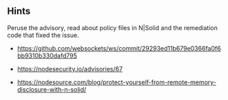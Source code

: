 ## Hints
Peruse the advisory, read about policy files in N|Solid and the remediation code that fixed the issue.

+ https://github.com/websockets/ws/commit/29293ed11b679e0366fa0f6bb9310b330dafd795
* https://nodesecurity.io/advisories/67
+ https://nodesource.com/blog/protect-yourself-from-remote-memory-disclosure-with-n-solid/
